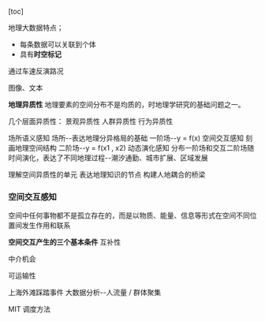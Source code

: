 [toc]

地理大数据特点；

- 每条数据可以关联到个体
- 具有**时空标记**

通过车速反演路况

图像、文本

**地理异质性**
地理要素的空间分布不是均质的，时地理学研究的基础问题之一。

几个层面异质性：
景观异质性
人群异质性
行为异质性

场所语义感知
场所--表达地理分异格局的基础
一阶场--y = f(x)
空间交互感知
刻画地理空间结构
二阶场--y = f(x1 , x2)
动态演化感知
分布一阶场和交互二阶场随时间演化，表达了不同地理过程--潮汐通勤、城市扩展、区域发展

理解空间异质性的单元
表达地理知识的节点
构建人地耦合的桥梁

### 空间交互感知

空间中任何事物都不是孤立存在的，而是以物质、能量、信息等形式在空间不同位置间发生作用和联系

**空间交互产生的三个基本条件**
互补性

中介机会

可运输性

上海外滩踩踏事件
大数据分析--人流量 / 群体聚集

MIT 调度方法

